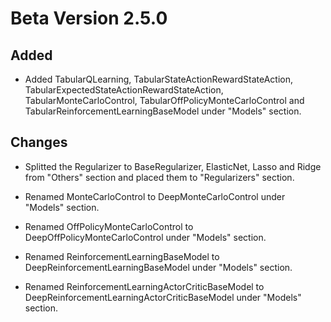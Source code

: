 # Beta Version 2.5.0

## Added

* Added TabularQLearning, TabularStateActionRewardStateAction, TabularExpectedStateActionRewardStateAction, TabularMonteCarloControl, TabularOffPolicyMonteCarloControl and TabularReinforcementLearningBaseModel under "Models" section.

## Changes

* Splitted the Regularizer to BaseRegularizer, ElasticNet, Lasso and Ridge from "Others" section and placed them to "Regularizers" section.

* Renamed MonteCarloControl to DeepMonteCarloControl under "Models" section.

* Renamed OffPolicyMonteCarloControl to DeepOffPolicyMonteCarloControl under "Models" section.

* Renamed ReinforcementLearningBaseModel to DeepReinforcementLearningBaseModel under "Models" section.

* Renamed ReinforcementLearningActorCriticBaseModel to DeepReinforcementLearningActorCriticBaseModel under "Models" section.
